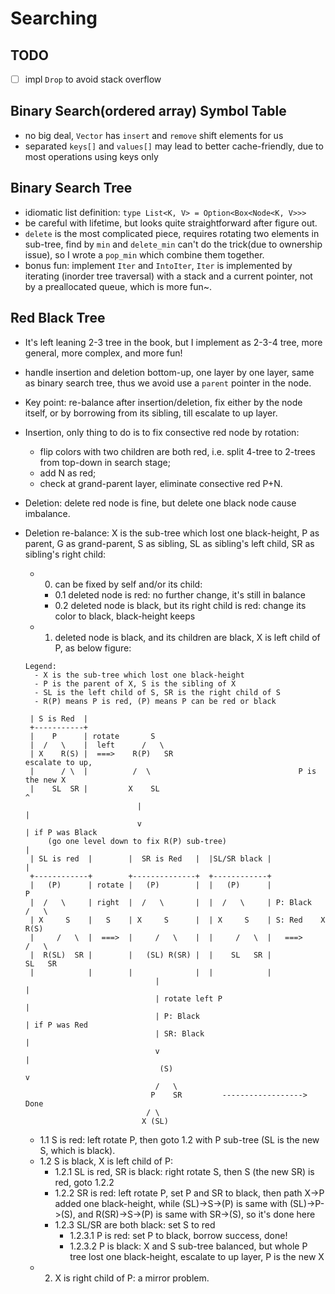 # Searching

## TODO
  - [ ] impl `Drop` to avoid stack overflow

## Binary Search(ordered array) Symbol Table
- no big deal, `Vector` has `insert` and `remove` shift elements for us
- separated `keys[]` and `values[]` may lead to better cache-friendly, due to most operations using keys only

## Binary Search Tree
- idiomatic list definition: `type List<K, V> = Option<Box<Node<K, V>>>`
- be careful with lifetime, but looks quite straightforward after figure out.
- `delete` is the most complicated piece, requires rotating two elements in sub-tree, find by `min` and `delete_min` can't do the trick(due to ownership issue), so I wrote a `pop_min` which combine them together.
- bonus fun: implement `Iter` and `IntoIter`, `Iter` is implemented by iterating (inorder tree traversal) with a stack and a current pointer, not by a preallocated queue, which is more fun~.

## Red Black Tree
- It's left leaning 2-3 tree in the book, but I implement as 2-3-4 tree, more general, more complex, and more fun!
- handle insertion and deletion bottom-up, one layer by one layer, same as binary search tree, thus we avoid use a `parent` pointer in the node.
- Key point: re-balance after insertion/deletion, fix either by the node itself, or by borrowing from its sibling, till escalate to up layer.
- Insertion, only thing to do is to fix consective red node by rotation:
  - flip colors with two children are both red, i.e. split 4-tree to 2-trees from top-down in search stage;
  - add N as red;
  - check at grand-parent layer, eliminate consective red P+N.
- Deletion: delete red node is fine, but delete one black node cause imbalance.
- Deletion re-balance: X is the sub-tree which lost one black-height, P as parent, G as grand-parent, S as sibling, SL as sibling's left child, SR as sibling's right child:
  - 0. can be fixed by self and/or its child:
    - 0.1 deleted node is red: no further change, it's still in balance
    - 0.2 deleted node is black, but its right child is red: change its color to black, black-height keeps
  - 1. deleted node is black, and its children are black, X is left child of P, as below figure:

  ```text
  Legend:
    - X is the sub-tree which lost one black-height
    - P is the parent of X, S is the sibling of X
    - SL is the left child of S, SR is the right child of S
    - R(P) means P is red, (P) means P can be red or black

   | S is Red  |
   +-----------+
   |    P      | rotate       S
   |  /   \    |  left      /   \
   | X    R(S) |  ===>    R(P)   SR                            escalate to up,
   |      / \  |          /  \                                 P is the new X
   |    SL  SR |         X    SL                                      ^
                           |                                          |
                           v                                          | if P was Black
       (go one level down to fix R(P) sub-tree)                       |
   | SL is red  |        |  SR is Red   |  |SL/SR black |             |
   +------------+        +--------------+  +------------+
   |   (P)      | rotate |   (P)        |  |   (P)      |              P
   |  /   \     | right  |  /   \       |  |  /   \     | P: Black   /   \
   | X     S    |   S    | X     S      |  | X     S    | S: Red    X    R(S)
   |     /   \  |  ===>  |     /   \    |  |     /   \  |   ===>        /   \
   |  R(SL)  SR |        |   (SL) R(SR) |  |    SL   SR |              SL   SR
   |            |        |              |  |            |
                               |                                      |
                               | rotate left P                        |
                               | P: Black                             | if P was Red
                               | SR: Black                            |
                               v                                      |
                                (S)                                   v
                               /   \
                              P    SR         ------------------>   Done
                             / \
                            X (SL)
  ```

    - 1.1 S is red: left rotate P, then goto 1.2 with P sub-tree (SL is the new S, which is black).
    - 1.2 S is black, X is left child of P:
      - 1.2.1 SL is red, SR is black: right rotate S, then S (the new SR) is red, goto 1.2.2
      - 1.2.2 SR is red: left rotate P, set P and SR to black, then path X->P added one black-height, while (SL)->S->(P) is same with (SL)->P->(S), and R(SR)->S->(P) is same with SR->(S), so it's done here
      - 1.2.3 SL/SR are both black: set S to red
        - 1.2.3.1 P is red: set P to black, borrow success, done!
        - 1.2.3.2 P is black: X and S sub-tree balanced, but whole P tree lost one black-height, escalate to up layer, P is the new X
  - 2. X is right child of P: a mirror problem.
